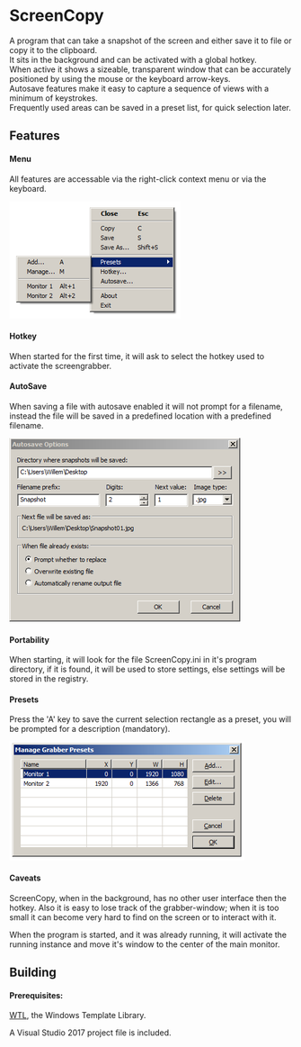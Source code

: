# ScreenCopy
A program that can take a snapshot of the screen and either save it to file or copy it to the clipboard.  
It sits in the background and can be activated with a global hotkey.  
When active it shows a sizeable, transparent window that can be accurately positioned by using the mouse or the keyboard arrow-keys.  
Autosave features make it easy to capture a sequence of views with a minimum of keystrokes.  
Frequently used areas can be saved in a preset list, for quick selection later.  

## Features
#### Menu
All features are accessable via the right-click context menu or via the keyboard.

![Menu](images/presetmenu.png)

#### Hotkey
When started for the first time, it will ask to select the hotkey used to activate the screengrabber.

#### AutoSave
When saving a file with autosave enabled it will not prompt for a filename, instead the file will be saved in a predefined location with a predefined filename.

![Autosave](images/autosave.png)

#### Portability
When starting, it will look for the file ScreenCopy.ini in it's program directory, if it is found, it will be used to store settings, else settings will be stored in the registry. 

#### Presets
Press the 'A' key to save the current selection rectangle as a preset, you will be prompted for a description (mandatory).

![Autosave](images/presetmanager.png)

#### Caveats
ScreenCopy, when in the background, has no other user interface then the hotkey.
Also it is easy to lose track of the grabber-window; when it is too small it can become very hard to find on the screen or to interact with it.  

When the program is started, and it was already running, it will activate the running instance and move it's window to the center of the main monitor.


## Building

#### Prerequisites:

[WTL](https://sourceforge.net/projects/wtl/), the Windows Template Library.

A Visual Studio 2017 project file is included.
